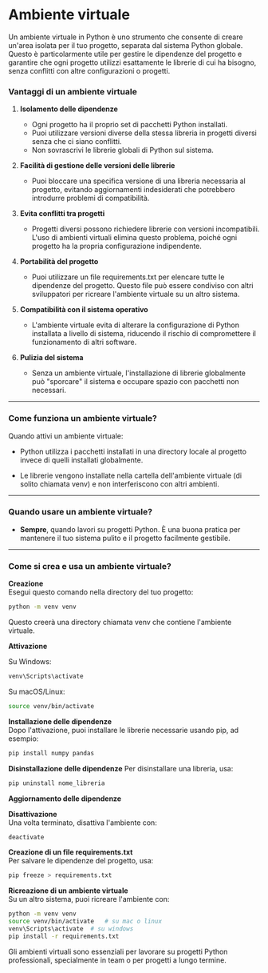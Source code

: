 # Ambiente virtuale

Un ambiente virtuale in Python è uno strumento che consente di creare un'area isolata per il tuo progetto, separata dal sistema Python globale. Questo è particolarmente utile per gestire le dipendenze del progetto e garantire che ogni progetto utilizzi esattamente le librerie di cui ha bisogno, senza conflitti con altre configurazioni o progetti.

### **Vantaggi di un ambiente virtuale**

1. **Isolamento delle dipendenze**  
   * Ogni progetto ha il proprio set di pacchetti Python installati.  
   * Puoi utilizzare versioni diverse della stessa libreria in progetti diversi senza che ci siano conflitti.  
   * Non sovrascrivi le librerie globali di Python sul sistema.

2. **Facilità di gestione delle versioni delle librerie**  
   * Puoi bloccare una specifica versione di una libreria necessaria al progetto, evitando aggiornamenti indesiderati che potrebbero introdurre problemi di compatibilità.

3. **Evita conflitti tra progetti**  
   * Progetti diversi possono richiedere librerie con versioni incompatibili. L'uso di ambienti virtuali elimina questo problema, poiché ogni progetto ha la propria configurazione indipendente.

4. **Portabilità del progetto**  
   * Puoi utilizzare un file requirements.txt per elencare tutte le dipendenze del progetto. Questo file può essere condiviso con altri sviluppatori per ricreare l'ambiente virtuale su un altro sistema.

5. **Compatibilità con il sistema operativo**  
   * L'ambiente virtuale evita di alterare la configurazione di Python installata a livello di sistema, riducendo il rischio di compromettere il funzionamento di altri software.

6. **Pulizia del sistema**  
   * Senza un ambiente virtuale, l'installazione di librerie globalmente può "sporcare" il sistema e occupare spazio con pacchetti non necessari.

---

### **Come funziona un ambiente virtuale?**

Quando attivi un ambiente virtuale:

* Python utilizza i pacchetti installati in una directory locale al progetto invece di quelli installati globalmente.

* Le librerie vengono installate nella cartella dell'ambiente virtuale (di solito chiamata venv) e non interferiscono con altri ambienti.

---

### **Quando usare un ambiente virtuale?**

* **Sempre**, quando lavori su progetti Python. È una buona pratica per mantenere il tuo sistema pulito e il progetto facilmente gestibile.

---

### **Come si crea e usa un ambiente virtuale?**

**Creazione**  
Esegui questo comando nella directory del tuo progetto:  
```bash  
python -m venv venv  
```

Questo creerà una directory chiamata venv che contiene l'ambiente virtuale.

**Attivazione**

Su Windows:  
```bash  
venv\Scripts\activate  
```

Su macOS/Linux:  
```bash  
source venv/bin/activate  
```

**Installazione delle dipendenze**  
Dopo l'attivazione, puoi installare le librerie necessarie usando pip, ad esempio:  
```bash  
pip install numpy pandas  
```

**Disinstallazione delle dipendenze**
Per disinstallare una libreria, usa:  
```bash
pip uninstall nome_libreria  
```

**Aggiornamento delle dipendenze**

**Disattivazione**  
Una volta terminato, disattiva l'ambiente con:  
```bash  
deactivate  
```

**Creazione di un file requirements.txt**  
Per salvare le dipendenze del progetto, usa:  
```bash  
pip freeze > requirements.txt  
```

**Ricreazione di un ambiente virtuale**  
Su un altro sistema, puoi ricreare l'ambiente con:  
```bash  
python -m venv venv  
source venv/bin/activate   # su mac o linux
venv\Scripts\activate  # su windows
pip install -r requirements.txt  
```

Gli ambienti virtuali sono essenziali per lavorare su progetti Python professionali, specialmente in team o per progetti a lungo termine.